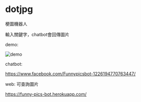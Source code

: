 # dotjpg

梗圖機器人

輸入關鍵字，chatbot會回傳圖片

demo:

![demo](https://i.imgur.com/W5UEwIC.gif)

chatbot:

https://www.facebook.com/Funnypicsbot-1226194770763447/

web: 可查詢圖片

https://funny-pics-bot.herokuapp.com/
